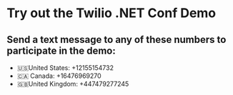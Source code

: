 # Try out the Twilio .NET Conf Demo

## Send a text message to any of these numbers to participate in the demo:

* 🇺🇸United States: +12155154732
* 🇨🇦 Canada: +16476969270
* 🇬🇧United Kingdom: +447479277245
